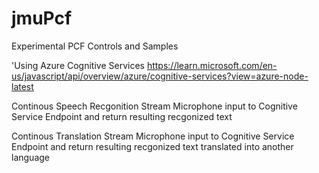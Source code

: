 # jmuPcf
Experimental PCF Controls and Samples

'Using Azure Cognitive Services 
https://learn.microsoft.com/en-us/javascript/api/overview/azure/cognitive-services?view=azure-node-latest

Continous Speech Recgonition
Stream Microphone input to Cognitive Service Endpoint and return resulting recgonized text

Continous Translation 
Stream Microphone input to Cognitive Service Endpoint and return resulting recgonized text translated into another language


